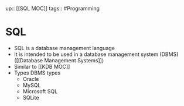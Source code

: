 up:: [[SQL MOC]]
tags:: #Programming  
# SQL
- SQL is a database management language
- It is intended to be used in a database management system (DBMS) ([[Database Management Systems]])
- Similar to [[KDB MOC]]
- Types DBMS types
	- Oracle
	- MySQL
	- Microsoft SQL
	- SQLite